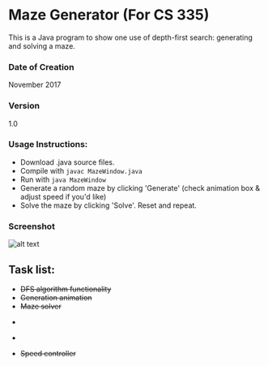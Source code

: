 # Maze Generator (For CS 335)
This is a Java program to show one use of depth-first search: generating and solving a maze.

### Date of Creation
November 2017

### Version
1.0

### Usage Instructions:
- Download .java source files.
- Compile with `javac MazeWindow.java`
- Run with `java MazeWindow`
- Generate a random maze by clicking 'Generate' (check animation box & adjust speed if you'd like)
- Solve the maze by clicking 'Solve'. Reset and repeat. 

### Screenshot
![alt text](/mazeScreen1.png)

## Task list:
- ~~DFS algorithm functionality~~
- ~~Generation animation~~
- ~~Maze solver~~
- ~~~Solving animation~~~
- ~~~% cells visited functionality~~~
- ~~Speed controller~~
